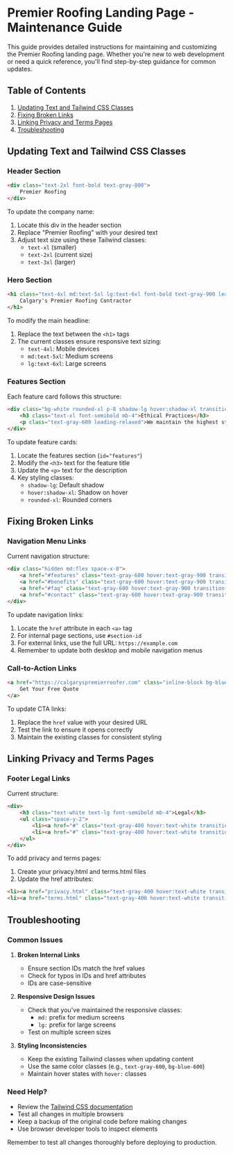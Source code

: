 # Premier Roofing Landing Page - Maintenance Guide

This guide provides detailed instructions for maintaining and customizing the Premier Roofing landing page. Whether you're new to web development or need a quick reference, you'll find step-by-step guidance for common updates.

## Table of Contents
1. [Updating Text and Tailwind CSS Classes](#updating-text-and-tailwind-css-classes)
2. [Fixing Broken Links](#fixing-broken-links)
3. [Linking Privacy and Terms Pages](#linking-privacy-and-terms-pages)
4. [Troubleshooting](#troubleshooting)

## Updating Text and Tailwind CSS Classes

### Header Section
```html
<div class="text-2xl font-bold text-gray-800">
    Premier Roofing
</div>
```
To update the company name:
1. Locate this div in the header section
2. Replace "Premier Roofing" with your desired text
3. Adjust text size using these Tailwind classes:
   - `text-xl` (smaller)
   - `text-2xl` (current size)
   - `text-3xl` (larger)

### Hero Section
```html
<h1 class="text-4xl md:text-5xl lg:text-6xl font-bold text-gray-900 leading-tight mb-8">
    Calgary's Premier Roofing Contractor
</h1>
```
To modify the main headline:
1. Replace the text between the `<h1>` tags
2. The current classes ensure responsive text sizing:
   - `text-4xl`: Mobile devices
   - `md:text-5xl`: Medium screens
   - `lg:text-6xl`: Large screens

### Features Section
Each feature card follows this structure:
```html
<div class="bg-white rounded-xl p-8 shadow-lg hover:shadow-xl transition-shadow duration-300">
    <h3 class="text-xl font-semibold mb-4">Ethical Practices</h3>
    <p class="text-gray-600 leading-relaxed">We maintain the highest standards...</p>
</div>
```
To update feature cards:
1. Locate the features section (`id="features"`)
2. Modify the `<h3>` text for the feature title
3. Update the `<p>` text for the description
4. Key styling classes:
   - `shadow-lg`: Default shadow
   - `hover:shadow-xl`: Shadow on hover
   - `rounded-xl`: Rounded corners

## Fixing Broken Links

### Navigation Menu Links
Current navigation structure:
```html
<div class="hidden md:flex space-x-8">
    <a href="#features" class="text-gray-600 hover:text-gray-900 transition-colors duration-300">Features</a>
    <a href="#benefits" class="text-gray-600 hover:text-gray-900 transition-colors duration-300">Benefits</a>
    <a href="#faq" class="text-gray-600 hover:text-gray-900 transition-colors duration-300">FAQ</a>
    <a href="#contact" class="text-gray-600 hover:text-gray-900 transition-colors duration-300">Contact</a>
</div>
```
To update navigation links:
1. Locate the `href` attribute in each `<a>` tag
2. For internal page sections, use `#section-id`
3. For external links, use the full URL: `https://example.com`
4. Remember to update both desktop and mobile navigation menus

### Call-to-Action Links
```html
<a href="https://calgaryspremierroofer.com" class="inline-block bg-blue-600 text-white px-8 py-4 rounded-lg">
    Get Your Free Quote
</a>
```
To update CTA links:
1. Replace the `href` value with your desired URL
2. Test the link to ensure it opens correctly
3. Maintain the existing classes for consistent styling

## Linking Privacy and Terms Pages

### Footer Legal Links
Current structure:
```html
<div>
    <h3 class="text-white text-lg font-semibold mb-4">Legal</h3>
    <ul class="space-y-2">
        <li><a href="#" class="text-gray-400 hover:text-white transition-colors duration-300">Privacy Policy</a></li>
        <li><a href="#" class="text-gray-400 hover:text-white transition-colors duration-300">Terms of Service</a></li>
    </ul>
</div>
```
To add privacy and terms pages:
1. Create your privacy.html and terms.html files
2. Update the href attributes:
```html
<li><a href="privacy.html" class="text-gray-400 hover:text-white transition-colors duration-300">Privacy Policy</a></li>
<li><a href="terms.html" class="text-gray-400 hover:text-white transition-colors duration-300">Terms of Service</a></li>
```

## Troubleshooting

### Common Issues

1. **Broken Internal Links**
   - Ensure section IDs match the href values
   - Check for typos in IDs and href attributes
   - IDs are case-sensitive

2. **Responsive Design Issues**
   - Check that you've maintained the responsive classes:
     - `md:` prefix for medium screens
     - `lg:` prefix for large screens
   - Test on multiple screen sizes

3. **Styling Inconsistencies**
   - Keep the existing Tailwind classes when updating content
   - Use the same color classes (e.g., `text-gray-600`, `bg-blue-600`)
   - Maintain hover states with `hover:` classes

### Need Help?
- Review the [Tailwind CSS documentation](https://tailwindcss.com/docs)
- Test all changes in multiple browsers
- Keep a backup of the original code before making changes
- Use browser developer tools to inspect elements

Remember to test all changes thoroughly before deploying to production.